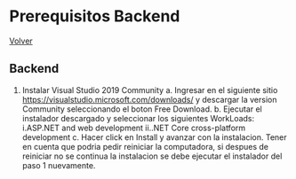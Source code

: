 # Prerequisitos Backend

[Volver](./index.md)

## Backend

1.	Instalar Visual Studio 2019 Community
	a. Ingresar en el siguiente sitio https://visualstudio.microsoft.com/downloads/ y descargar la version Community seleccionando el boton Free Download.
	b. Ejecutar el instalador descargado y seleccionar los siguientes WorkLoads:
		i.ASP.NET and web development
		ii..NET Core cross-platform development
	c. Hacer click en Install y avanzar con la instalacion. Tener en cuenta que podria pedir reiniciar la computadora, si despues de reiniciar no se continua la instalacion se debe ejecutar el instalador del paso 1 nuevamente.